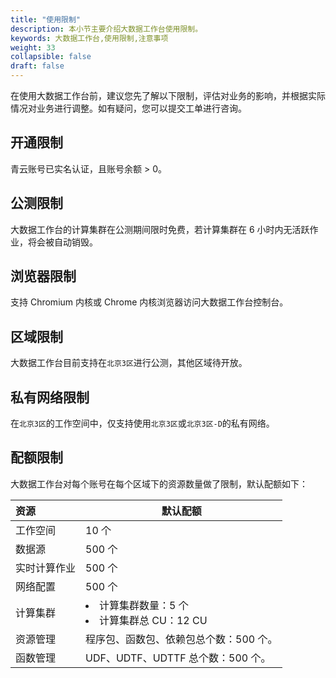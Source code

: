 ```yaml
---
title: "使用限制"
description: 本小节主要介绍大数据工作台使用限制。 
keywords: 大数据工作台,使用限制,注意事项 
weight: 33
collapsible: false
draft: false
---
```


在使用大数据工作台前，建议您先了解以下限制，评估对业务的影响，并根据实际情况对业务进行调整。如有疑问，您可以提交工单进行咨询。

## 开通限制

青云账号已实名认证，且账号余额 > 0。

## 公测限制

大数据工作台的计算集群在公测期间限时免费，若计算集群在 6 小时内无活跃作业，将会被自动销毁。

## 浏览器限制

支持 Chromium 内核或 Chrome 内核浏览器访问大数据工作台控制台。

## 区域限制

大数据工作台目前支持在`北京3区`进行公测，其他区域待开放。

## 私有网络限制

在`北京3区`的工作空间中，仅支持使用`北京3区`或`北京3区-D`的私有网络。

## 配额限制

大数据工作台对每个账号在每个区域下的资源数量做了限制，默认配额如下：

| 资源           | 默认配额                   |
| :------------  | --------------------- |
| 工作空间        | 10 个              |
| 数据源          | 500 个             |
| 实时计算作业     | 500 个             |
| 网络配置         | 500 个             |
| 计算集群         | <li>计算集群数量：5 个  <li>计算集群总 CU：12 CU             |
| 资源管理         | 程序包、函数包、依赖包总个数：500 个。           |
| 函数管理         | UDF、UDTF、UDTTF 总个数：500 个。           |

